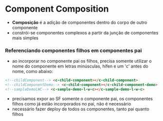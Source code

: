 # Component Composition
- **Composição** é a adição de componentes dentro do corpo de outro componente
- constrói-se componentes complexos a partir da junção de componentes mais simples
### Referenciando componentes filhos em componentes pai
- ao incorporar no componente pai os filhos, precisa somente utilizar o nome do componente em letras minúsculas, hífen e um 'c' antes do nome, como abaixo:
```html
<!--childComponent--> <c-child-component></c-child-component>
<!--childComponentDemo--> <c-child-component></c-child-component-demo>
<!--sampleDemoLWC--> <c-sample-demo-l-w-c></c-sample-demo-l-w-c>
```
- precisamos expor ao SF somente o componente pai, os componentes filhos como já estão incorporados no pai, não é necessário
- necessário fazer deploy de todos os componentes, tanto pai quanto filhos